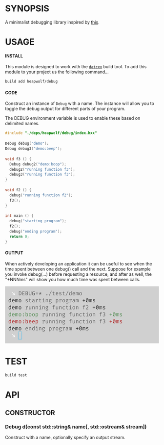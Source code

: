 # SYNOPSIS
A minimalist debugging library inspired by [this][0].

# USAGE

#### INSTALL
This module is designed to work with the [`datcxx`][0] build tool. To add this
module to your project us the following command...

```bash
build add heapwolf/debug
```

#### CODE
Construct an instance of `Debug` with a name. The instance will allow you to
toggle the debug output for different parts of your program.

The DEBUG environment variable is used to enable these based on delimited names.

```c++
#include "./deps/heapwolf/debug/index.hxx"

Debug debug("demo");
Debug debug3("demo:beep");

void f3 () {
  Debug debug2("demo:boop");
  debug2("running function f3");
  debug3("running function f3");
}

void f2 () {
  debug("running function f2");
  f3();
}

int main () {
  debug("starting program");
  f2();
  debug("ending program");
  return 0;
}
```

#### OUTPUT

When actively developing an application it can be useful to see when the time
spent between one debug() call and the next. Suppose for example you invoke
debug(...) before requesting a resource, and after as well, the "+NNNms" will
show you how much time was spent between calls.

![example](/docs/screenshot.png)


# TEST

```bash
build test
```


# API

## CONSTRUCTOR

### Debug d(const std::string& name[, std::ostream& stream])
Construct with a name, optionally specify an output stream.

[0]:https://github.com/visionmedia/debug

